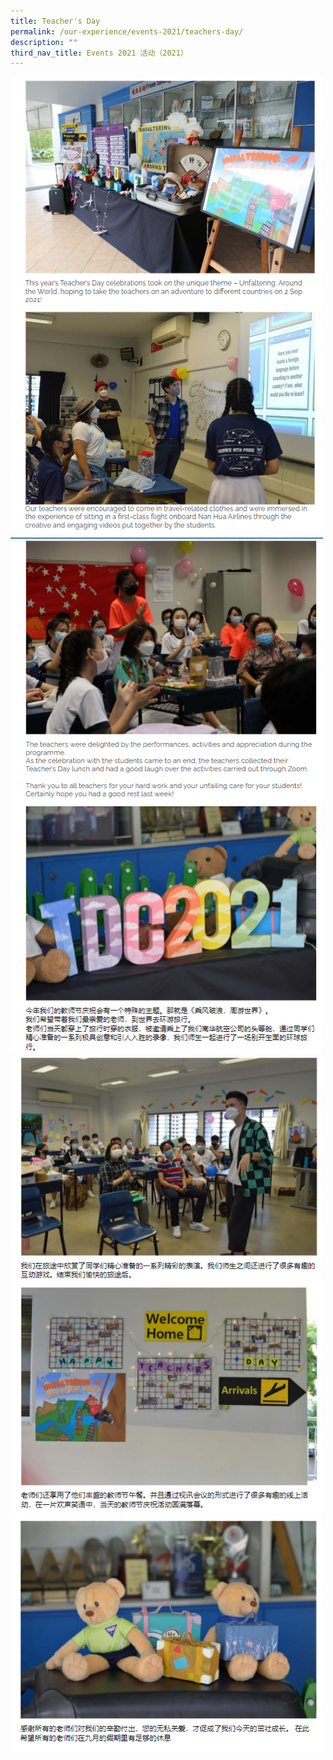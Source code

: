 ```yaml
---
title: Teacher's Day
permalink: /our-experience/events-2021/teachers-day/
description: ""
third_nav_title: Events 2021 活动（2021）
---
```


<img src="/images/teachersday1.png" 
         style="width:500px"
	/>
<br>
<img src="/images/teachersday2.png" 
         style="width:500px"
	/>
<br>
<img src="/images/teachersday3.png" 
         style="width:500px"
	/>
<br>
<img src="/images/teachersday4.png" 
         style="width:500px"
	/>
<br>
